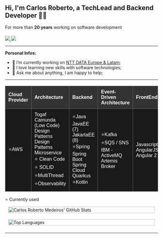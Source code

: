 ##  Hi, I'm Carlos Roberto, a TechLead and Backend Developer 👨‍💻 ##

For more than **20 years** working on software development

<div style="text-align: left; margin-top: 20px;">
   <a href="https://www.linkedin.com/in/carlosmedeiroslima" target="_blank">
      <img src="https://img.shields.io/badge/-LinkedIn-0077B5?style=for-the-badge&logo=linkedin&logoColor=white" target="_blank" />
   </a>
   <a href="mailto:carlosmedeiroslima@gmail.com">
      <img src="https://img.shields.io/badge/-Gmail-D14836?style=for-the-badge&logo=gmail&logoColor=white" target="_blank" />
   </a>
</div>

---

**Personal Infos:**

-   💼 I’m currently working on [NTT DATA Europe & Latam](https://www.nttdata.com/global/en/);
-   🔧 I love learning new skills with software technologies;
-   💬 Ask me about anything, I am happy to help;

---

<!-- Cloud Structure Table -->
<table style="width: 100%; border-collapse: collapse; font-family: Arial, sans-serif; text-align: left; background-color: black; color: white; margin-top: 20px;">
  <thead style="background-color: #333333;">
    <tr>
      <th style="padding: 10px; border: 1px solid #666666;">Cloud Provider</th>
      <th style="padding: 10px; border: 1px solid #666666;">Architecture</th>
      <th style="padding: 10px; border: 1px solid #666666;">Backend</th>
      <th style="padding: 10px; border: 1px solid #666666;">Event-Driven Architecture</th>
      <th style="padding: 10px; border: 1px solid #666666;">FrontEnd</th>
    </tr>
  </thead>
  <tbody>
    <tr style="background-color: #1a1a1a;">
      <td style="padding: 10px; border: 1px solid #666666;">⭐AWS</td>
      <td style="padding: 10px; border: 1px solid #666666;">
        Togaf<br>
        Camunda (Low Code)<br>
        Design Patterns<br>
        Design Patterns Microservice<br> 
        ⭐ Clean Code<br>
        ⭐ SOLID<br>
        ⭐MultiThread<br>
        ⭐Observability<br>
      </td>
      <td style="padding: 10px; border: 1px solid #666666;">
        ⭐Java<br>
        JavaEE (7)<br> 
        JakartaEE (8)<br>
        ⭐Spring<br>
        Spring Boot<br>
        Spring Cloud<br>
        Quarkus<br>
        ⭐Kotlin<br>
      </td>
      <td style="padding: 10px; border: 1px solid #666666;">
        ⭐Kafka<br>
        ⭐SQS / SNS<br>
        IBM - ActiveMQ<br>
        Artemis Broker<br>
      </td>
      <td style="padding: 10px; border: 1px solid #666666;">
        Javascript<br>
        AngularJS<br>
        Angular 2<br>
      </td>
    </tr>
  </tbody>
</table>
⭐ Currently used

<div style="display: flex; flex-wrap: wrap; justify-content: space-between; align-items: flex-start;">

  <!-- GitHub Stats -->
  <div style="flex: 1; min-width: 300px; padding: 10px;">
      <a href="https://github.com/CarlosRobertoMedeiros">
        <img alt="Carlos Roberto Medeiros' GitHub Stats" src="https://github-readme-stats.vercel.app/api?username=CarlosRobertoMedeiros&show_icons=true&hide_border=true" style="width: 100%; max-width: 500px;"/>
      </a>
  </div>

  <!-- Most Used Languages -->
  <div style="flex: 1; min-width: 300px; padding: 10px;">
      <img alt="Top Languages" src="https://github-readme-stats.vercel.app/api/top-langs/?username=CarlosRobertoMedeiros&layout=compact&hide_border=true" style="width: 100%; max-width: 500px;"/>
  </div>
</div>

---